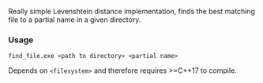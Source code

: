 Really simple Levenshtein distance implementation, finds the best matching file to a partial name in a given directory.

### Usage
```
find_file.exe <path to directory> <partial name>
```

Depends on `<filesystem>` and therefore requires >=C++17 to compile.